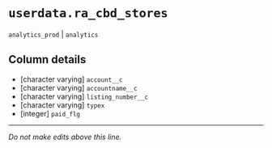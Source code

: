 # `userdata.ra_cbd_stores`
`analytics_prod` | `analytics`

## Column details
* [character varying] `account__c`
* [character varying] `accountname__c`
* [character varying] `listing_number__c`
* [character varying] `typex`
* [integer]   `paid_flg`

-------------------------------------------------------------------------------
*Do not make edits above this line.*
